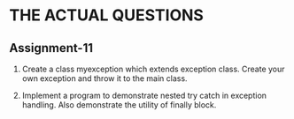 # THE ACTUAL QUESTIONS

## Assignment-11

1. Create a class myexception which extends exception class. Create your own exception and throw it to the main class.

2. Implement a program to demonstrate nested try catch in exception handling. Also demonstrate the utility of finally block.
